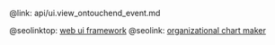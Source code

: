 @link: api/ui.view_ontouchend_event.md

@seolinktop: [web ui framework](https://webix.com)
@seolink: [organizational chart maker](https://webix.com/widget/organogram/)